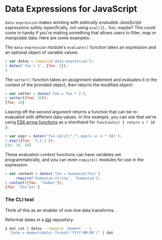 # Data Expressions for JavaScript
`data-expression` makes working with *statically evaluable JavaScript
expressions* safely (specifically, not using `eval()`)... fun, maybe? This
could come in handy if you're making something that allows users to filter, map
or manipulate data. Here are some examples:

The `data-expression` module's `evaluate()` function takes an
expression and an optional object of variable values:
```js
> var datex = require('data-expression');
> datex('foo + 1', {foo: 2});
3
```

The `setter()` function takes an assignment statement and evaluates
it in the context of the provided object, then returns the modified
object:
```js
> var setter = datex('foo = foo * 2');
> setter({foo: 10});
{foo: 20}
```

Leaving off the second argument returns a function that can be
re-evaluated with different data values. In this example, you can see that
we're using [ES6 arrow functions] as a shorthand for
`function(x) { return x * 10 }`:
```js
> var expr = datex('foo.split(",").map(x => x * 10)');
> expr({foo: '3,2,1'});
[30, 20, 10]
```

These evaluation *context* functions can have variables set programmatically,
and you can even `require()` modules for use in the expression:
```js
> var context = datex('foo = humanize(foo)')
    .require('humanize-string', 'humanize');
> context({foo: 'fooBar'});
{foo: 'Foo bar'}
```

### The CLI tool
Think of this as an enabler of one-line data transforms.

Reformat dates in a [dat] repository:

```sh
$ dat cat | datex --require 'moment' - \
  "date = moment(date).format('YYYY-MM-DD')" | dat
```

[dat]: http://dat-data.com/
[ES6 arrow functions]: https://developer.mozilla.org/en-US/docs/Web/JavaScript/Reference/Functions/Arrow_functions
